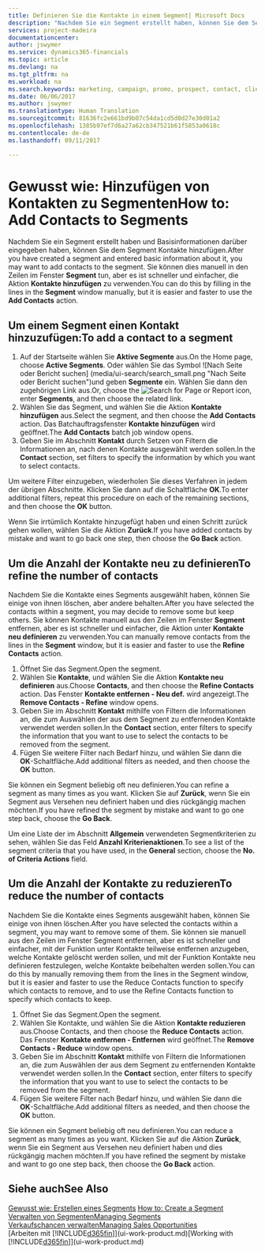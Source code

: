 ```yaml
---
title: Definieren Sie die Kontakte in einem Segment| Microsoft Docs
description: "Nachdem Sie ein Segment erstellt haben, können Sie dem Segment Kontakte zum Beispiel als Teil der bestimmte Kunden oder der Clients einer Werbekampagnezielgruppenadressierung hinzufügen."
services: project-madeira
documentationcenter: 
author: jswymer
ms.service: dynamics365-financials
ms.topic: article
ms.devlang: na
ms.tgt_pltfrm: na
ms.workload: na
ms.search.keywords: marketing, campaign, promo, prospect, contact, client, customer
ms.date: 06/06/2017
ms.author: jswymer
ms.translationtype: Human Translation
ms.sourcegitcommit: 81636fc2e661bd9b07c54da1cd5d0d27e30d01a2
ms.openlocfilehash: 1385b97ef7d6a27a62cb347521b61f5853a0618c
ms.contentlocale: de-de
ms.lasthandoff: 09/11/2017

---
```

# <a name="how-to-add-contacts-to-segments"></a><span data-ttu-id="1b0f5-103">Gewusst wie: Hinzufügen von Kontakten zu Segmenten</span><span class="sxs-lookup"><span data-stu-id="1b0f5-103">How to: Add Contacts to Segments</span></span>
<span data-ttu-id="1b0f5-104">Nachdem Sie ein Segment erstellt haben und Basisinformationen darüber eingegeben haben, können Sie dem Segment Kontakte hinzufügen.</span><span class="sxs-lookup"><span data-stu-id="1b0f5-104">After you have created a segment and entered basic information about it, you may want to add contacts to the segment.</span></span> <span data-ttu-id="1b0f5-105">Sie können dies manuell in den Zeilen im Fenster **Segment** tun, aber es ist schneller und einfacher, die Aktion **Kontakte hinzufügen** zu verwenden.</span><span class="sxs-lookup"><span data-stu-id="1b0f5-105">You can do this by filling in the lines in the **Segment** window manually, but it is easier and faster to use the **Add Contacts** action.</span></span>

## <a name="to-add-a-contact-to-a-segment"></a><span data-ttu-id="1b0f5-106">Um einem Segment einen Kontakt hinzuzufügen:</span><span class="sxs-lookup"><span data-stu-id="1b0f5-106">To add a contact to a segment</span></span>
1. <span data-ttu-id="1b0f5-107">Auf der Startseite wählen Sie **Aktive Segmente** aus.</span><span class="sxs-lookup"><span data-stu-id="1b0f5-107">On the Home page, choose **Active Segments**.</span></span> <span data-ttu-id="1b0f5-108">Oder wählen Sie das Symbol ![Nach Seite oder Bericht suchen] (media/ui-search/search_small.png "Nach Seite oder Bericht suchen")und geben **Segmente** ein. Wählen Sie dann den zugehörigen Link aus.</span><span class="sxs-lookup"><span data-stu-id="1b0f5-108">Or, choose the ![Search for Page or Report](media/ui-search/search_small.png "Search for Page or Report icon") icon, enter **Segments**, and then choose the related link.</span></span>  
2. <span data-ttu-id="1b0f5-109">Wählen Sie das Segment, und wählen Sie die Aktion **Kontakte hinzufügen** aus.</span><span class="sxs-lookup"><span data-stu-id="1b0f5-109">Select the segment, and then choose the **Add Contacts** action.</span></span> <span data-ttu-id="1b0f5-110">Das Batchauftragsfenster **Kontakte hinzufügen** wird geöffnet.</span><span class="sxs-lookup"><span data-stu-id="1b0f5-110">The **Add Contacts** batch job window opens.</span></span>
3. <span data-ttu-id="1b0f5-111">Geben Sie im Abschnitt **Kontakt** durch Setzen von Filtern die Informationen an, nach denen Kontakte ausgewählt werden sollen.</span><span class="sxs-lookup"><span data-stu-id="1b0f5-111">In the **Contact** section, set filters to specify the information by which you want to select contacts.</span></span>

<span data-ttu-id="1b0f5-112">Um weitere Filter einzugeben, wiederholen Sie dieses Verfahren in jedem der übrigen Abschnitte. Klicken Sie dann auf die Schaltfläche **OK**.</span><span class="sxs-lookup"><span data-stu-id="1b0f5-112">To enter additional filters, repeat this procedure on each of the remaining sections, and then choose the **OK** button.</span></span>

<span data-ttu-id="1b0f5-113">Wenn Sie irrtümlich Kontakte hinzugefügt haben und einen Schritt zurück gehen wollen, wählen Sie die Aktion **Zurück**.</span><span class="sxs-lookup"><span data-stu-id="1b0f5-113">If you have added contacts by mistake and want to go back one step, then choose the **Go Back** action.</span></span>

## <a name="to-refine-the-number-of-contacts"></a><span data-ttu-id="1b0f5-114">Um die Anzahl der Kontakte neu zu definieren</span><span class="sxs-lookup"><span data-stu-id="1b0f5-114">To refine the number of contacts</span></span>
<span data-ttu-id="1b0f5-115">Nachdem Sie die Kontakte eines Segments ausgewählt haben, können Sie einige von ihnen löschen, aber andere behalten.</span><span class="sxs-lookup"><span data-stu-id="1b0f5-115">After you have selected the contacts within a segment, you may decide to remove some but keep others.</span></span> <span data-ttu-id="1b0f5-116">Sie können Kontakte manuell aus den Zeilen im Fenster **Segment** entfernen, aber es ist schneller und einfacher, die Aktion unter **Kontakte neu definieren** zu verwenden.</span><span class="sxs-lookup"><span data-stu-id="1b0f5-116">You can manually remove contacts from the lines in the **Segment** window, but it is easier and faster to use the **Refine Contacts** action.</span></span>

1. <span data-ttu-id="1b0f5-117">Öffnet Sie das Segment.</span><span class="sxs-lookup"><span data-stu-id="1b0f5-117">Open the segment.</span></span>
2. <span data-ttu-id="1b0f5-118">Wählen Sie **Kontakte**, und wählen Sie die Aktion **Kontakte neu definieren** aus.</span><span class="sxs-lookup"><span data-stu-id="1b0f5-118">Choose **Contacts**, and then choose the **Refine Contacts** action.</span></span> <span data-ttu-id="1b0f5-119">Das Fenster **Kontakte entfernen - Neu def.** wird angezeigt.</span><span class="sxs-lookup"><span data-stu-id="1b0f5-119">The **Remove Contacts - Refine** window opens.</span></span>
3. <span data-ttu-id="1b0f5-120">Geben Sie im Abschnitt **Kontakt** mithilfe von Filtern die Informationen an, die zum Auswählen der aus dem Segment zu entfernenden Kontakte verwendet werden sollen.</span><span class="sxs-lookup"><span data-stu-id="1b0f5-120">In the **Contact** section, enter filters to specify the information that you want to use to select the contacts to be removed from the segment.</span></span>
4. <span data-ttu-id="1b0f5-121">Fügen Sie weitere Filter nach Bedarf hinzu, und wählen Sie dann die **OK**-Schaltfläche.</span><span class="sxs-lookup"><span data-stu-id="1b0f5-121">Add additional filters as needed, and then choose the **OK** button.</span></span>

<span data-ttu-id="1b0f5-122">Sie können ein Segment beliebig oft neu definieren.</span><span class="sxs-lookup"><span data-stu-id="1b0f5-122">You can refine a segment as many times as you want.</span></span> <span data-ttu-id="1b0f5-123">Klicken Sie auf **Zurück**, wenn Sie ein Segment aus Versehen neu definiert haben und dies rückgängig machen möchten.</span><span class="sxs-lookup"><span data-stu-id="1b0f5-123">If you have refined the segment by mistake and want to go one step back, choose the **Go Back**.</span></span>

<span data-ttu-id="1b0f5-124">Um eine Liste der im Abschnitt **Allgemein** verwendeten Segmentkriterien zu sehen, wählen Sie das Feld **Anzahl Kriterienaktionen**.</span><span class="sxs-lookup"><span data-stu-id="1b0f5-124">To see a list of the segment criteria that you have used, in the **General** section, choose the **No. of Criteria Actions** field.</span></span>

## <a name="to-reduce-the-number-of-contacts"></a><span data-ttu-id="1b0f5-125">Um die Anzahl der Kontakte zu reduzieren</span><span class="sxs-lookup"><span data-stu-id="1b0f5-125">To reduce the number of contacts</span></span>
<span data-ttu-id="1b0f5-126">Nachdem Sie die Kontakte eines Segments ausgewählt haben, können Sie einige von ihnen löschen.</span><span class="sxs-lookup"><span data-stu-id="1b0f5-126">After you have selected the contacts within a segment, you may want to remove some of them.</span></span> <span data-ttu-id="1b0f5-127">Sie können sie manuell aus den Zeilen im Fenster Segment entfernen, aber es ist schneller und einfacher, mit der Funktion unter Kontakte teilweise entfernen anzugeben, welche Kontakte gelöscht werden sollen, und mit der Funktion Kontakte neu definieren festzulegen, welche Kontakte beibehalten werden sollen.</span><span class="sxs-lookup"><span data-stu-id="1b0f5-127">You can do this by manually removing them from the lines in the Segment window, but it is easier and faster to use the Reduce Contacts function to specify which contacts to remove, and to use the Refine Contacts function to specify which contacts to keep.</span></span>

1. <span data-ttu-id="1b0f5-128">Öffnet Sie das Segment.</span><span class="sxs-lookup"><span data-stu-id="1b0f5-128">Open the segment.</span></span>
2. <span data-ttu-id="1b0f5-129">Wählen Sie Kontakte, und wählen Sie die Aktion **Kontakte reduzieren** aus.</span><span class="sxs-lookup"><span data-stu-id="1b0f5-129">Choose Contacts, and then choose the **Reduce Contacts** action.</span></span> <span data-ttu-id="1b0f5-130">Das Fenster **Kontakte entfernen - Entfernen** wird geöffnet.</span><span class="sxs-lookup"><span data-stu-id="1b0f5-130">The **Remove Contacts - Reduce** window opens.</span></span>
3. <span data-ttu-id="1b0f5-131">Geben Sie im Abschnitt **Kontakt** mithilfe von Filtern die Informationen an, die zum Auswählen der aus dem Segment zu entfernenden Kontakte verwendet werden sollen.</span><span class="sxs-lookup"><span data-stu-id="1b0f5-131">In the **Contact** section, enter filters to specify the information that you want to use to select the contacts to be removed from the segment.</span></span>
4. <span data-ttu-id="1b0f5-132">Fügen Sie weitere Filter nach Bedarf hinzu, und wählen Sie dann die **OK**-Schaltfläche.</span><span class="sxs-lookup"><span data-stu-id="1b0f5-132">Add additional filters as needed, and then choose the **OK** button.</span></span>

<span data-ttu-id="1b0f5-133">Sie können ein Segment beliebig oft neu definieren.</span><span class="sxs-lookup"><span data-stu-id="1b0f5-133">You can reduce a segment as many times as you want.</span></span> <span data-ttu-id="1b0f5-134">Klicken Sie auf die Aktion **Zurück**, wenn Sie ein Segment aus Versehen neu definiert haben und dies rückgängig machen möchten.</span><span class="sxs-lookup"><span data-stu-id="1b0f5-134">If you have refined the segment by mistake and want to go one step back, then choose the **Go Back** action.</span></span>

## <a name="see-also"></a><span data-ttu-id="1b0f5-135">Siehe auch</span><span class="sxs-lookup"><span data-stu-id="1b0f5-135">See Also</span></span>
<span data-ttu-id="1b0f5-136">[Gewusst wie: Erstellen eines Segments](marketing-how-create-segment.md) </span><span class="sxs-lookup"><span data-stu-id="1b0f5-136">[How to: Create a Segment](marketing-how-create-segment.md) </span></span>  
[<span data-ttu-id="1b0f5-137">Verwalten von Segmenten</span><span class="sxs-lookup"><span data-stu-id="1b0f5-137">Managing Segments</span></span>](marketing-segments.md)  
[<span data-ttu-id="1b0f5-138">Verkaufschancen verwalten</span><span class="sxs-lookup"><span data-stu-id="1b0f5-138">Managing Sales Opportunities</span></span>](marketing-manage-sales-opportunities.md)  
<span data-ttu-id="1b0f5-139">[Arbeiten mit [!INCLUDE[d365fin](includes/d365fin_md.md)]](ui-work-product.md)</span><span class="sxs-lookup"><span data-stu-id="1b0f5-139">[Working with [!INCLUDE[d365fin](includes/d365fin_md.md)]](ui-work-product.md)</span></span>  

